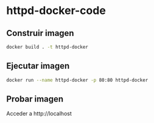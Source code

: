 # httpd-docker-code

## Construir imagen

```bash
docker build . -t httpd-docker
```
 
## Ejecutar imagen

```bash
docker run --name httpd-docker -p 80:80 httpd-docker
``` 

## Probar imagen

Acceder a http://localhost